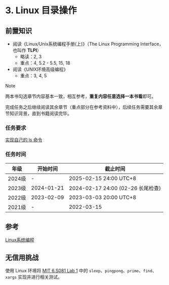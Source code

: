 # 3. Linux 目录操作

## 前置知识

- 阅读《Linux/Unix系统编程手册(上)》（The Linux Programming Interface，也叫作 **TLPI**）
    - 略读：2, 3
    - 重点：4, 5.2 - 5.5, 15, 18
- 阅读《UNIX环境高级编程》
    - 重点：3, 4, 5

> [!NOTE]
>
> 两本书勾选章节内容基本一致，相互参考，**重复内容任意选择一本书看**即可。
>
> 完成任务之后继续阅读其余章节（重点部分在参考资料中），后续任务需要其余章节知识背景，直到书籍阅读完毕。

### 任务要求

[实现自己的 ls 命令](../project/ls.md)

### 任务时间

| 年级   | 开始时间   | 截止时间                          |
| ------ | ---------- | --------------------------------- |
| 2024级 | -          | 2025-02-15 24:00 UTC+8            |
| 2023级 | 2024-01-21 | 2024-02-17 24:00 (02-26 长尾检查) |
| 2022级 | 2023-02-09 | 2023-03-03 20:00 UTC+8            |
| 2021级 | -          | 2022-03-15                        |

## 参考

[Linux系统编程](../preparation/linux-system-programming.md)

## 无信用挑战

使用 Linux 环境将 [MIT 6.S081 Lab 1](https://pdos.csail.mit.edu/6.S081/2021/labs/util.html) 中的 `sleep`、`pingpong`、`prime`、`find`、`xargs` 实现并进行相关测试。
